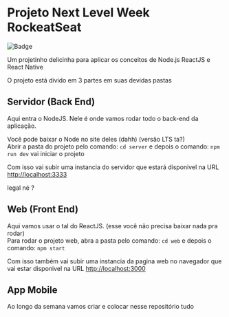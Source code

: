 # Projeto Next Level Week RockeatSeat

![Badge](https://img.shields.io/static/v1?label=react&message=framework&color=blue&style=for-the-badge&logo=REACT)


Um projetinho delicinha para aplicar os conceitos de Node.js ReactJS e React Native

O projeto está divido em 3 partes em suas devidas pastas

## Servidor (Back End)

Aqui entra o NodeJS. Nele é onde vamos rodar todo o back-end da aplicação.

Você pode baixar o Node no site deles (dahh) (versão LTS ta?)
<br>
Abrir a pasta do projeto pelo comando:  `cd server` e depois o comando: `npm run dev` vai iniciar o projeto

Com isso vai subir uma instancia do servidor que estará disponivel na URL [http://localhost:3333](http://localhost:3333)

legal né ?

## Web (Front End)

Aqui vamos usar o tal do ReactJS. (esse você não precisa baixar nada pra rodar)
<br>
Para rodar o projeto web, abra a pasta pelo comando: `cd web` e depois o comando: `npm start`

Com isso também vai subir uma instancia da pagina web no navegador que vai estar disponivel na URL [http://localhost:3000](http://localhost:3000)

## App Mobile 

Ao longo da semana vamos criar e colocar nesse repositório tudo